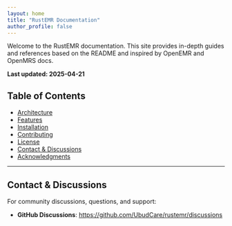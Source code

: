 ```yaml
---
layout: home
title: "RustEMR Documentation"
author_profile: false
---
```

Welcome to the RustEMR documentation. This site provides in-depth guides and references based on the README and inspired by OpenEMR and OpenMRS docs.

**Last updated: 2025-04-21**

## Table of Contents

- [Architecture](architecture.md)
- [Features](features.md)
- [Installation](installation.md)
- [Contributing](contributing.md)
- [License](license.md)
- [Contact & Discussions](#contact--discussions)
- [Acknowledgments](acknowledgments.md)

---

## Contact & Discussions

For community discussions, questions, and support:

- **GitHub Discussions**: https://github.com/UbudCare/rustemr/discussions
